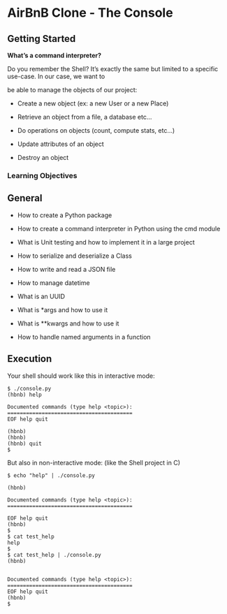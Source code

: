# AirBnB Clone - The Console
  

## Getting Started

 
**What’s a command interpreter?**

Do you remember the Shell? It’s exactly the same but limited to a specific use-case. In our case, we want to

be able to manage the objects of our project:

  

- Create a new object (ex: a new User or a new Place)

- Retrieve an object from a file, a database etc…

- Do operations on objects (count, compute stats, etc…)

- Update attributes of an object

- Destroy an object

  

### Learning Objectives

  

## General

 - How to create a Python package
   
  - How to create a command interpreter in Python using the cmd module
   
   - What is Unit testing and how to implement it in a large project
   
   - How to serialize and deserialize a Class
   
   - How to write and read a JSON file
   
   - How to manage datetime
   
   - What is an UUID
   
   - What is *args and how to use it
   
   - What is **kwargs and how to use it
   
   - How to handle named arguments in a function

  
  

## Execution

  
Your shell should work like this in interactive mode:

  
```
$ ./console.py
(hbnb) help

Documented commands (type help <topic>):
========================================
EOF help quit

(hbnb)
(hbnb)
(hbnb) quit
$
```

But also in non-interactive mode: (like the Shell project in C)

```
$ echo "help" | ./console.py

(hbnb)

Documented commands (type help <topic>):
========================================

EOF help quit
(hbnb)
$
$ cat test_help
help
$
$ cat test_help | ./console.py
(hbnb)

  
Documented commands (type help <topic>):
========================================
EOF help quit
(hbnb)
$

```


